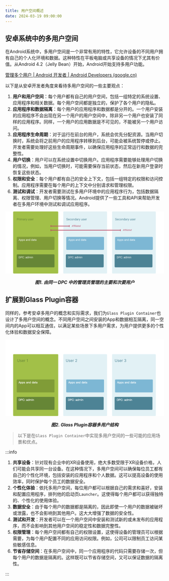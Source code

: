 ```yaml
---
title: 用户空间概述
date: 2024-03-19 09:00:00
---
```


## 安卓系统中的多用户空间

在Android系统中，多用户空间是一个非常有用的特性，它允许设备的不同用户拥有自己的个人化环境和数据。这种特性在平板电脑或共享设备的情况下尤其有价值。从Android 4.2（Jelly Bean）开始，Android开始支持多用户功能。

[管理多个用户  | Android 开发者  | Android Developers (google.cn)](https://developer.android.google.cn/work/dpc/dedicated-devices/multiple-users?hl=lt)

以下是从安卓开发者角度来看待多用户空间的一些主要观点：

1. **用户和用户空间**：每个用户都有自己的用户空间，包括一组特定的系统设置、应用程序和相关数据。每个用户空间都是独立的，保护了各个用户的隐私。
2. **应用程序和数据隔离**：每个用户的应用程序和数据都是分开的。一个用户安装的应用程序不会出现在另一个用户的用户空间中，除非另一个用户也安装了同样的应用程序。同样，一个用户的应用数据是不可见的，不能被另一个用户访问。
3. **应用程序生命周期**：对于运行在前台的用户，系统会优先分配资源。当用户切换时，系统会将之前用户的应用程序转移到后台，可能会被系统暂停或停止。开发者需要处理好这些生命周期事件，以确保应用程序的正常运行和数据的完整性。
4. **用户切换**：用户可以在系统设置中切换用户。应用程序需要能够处理用户切换的情况，例如，当用户切换时，可能需要保存当前状态，然后在新用户登录时恢复这些状态。
5. **权限和安全**：每个用户都有自己的安全上下文，包括一组特定的权限和访问控制。应用程序需要在每个用户的上下文中分别请求和管理权限。
6. **测试和调试**：开发者需要测试在多用户环境中的应用程序行为，包括数据隔离、权限管理、用户切换等情况。Android提供了一些工具和API来帮助开发者在多用户环境中测试和调试应用程序。


<p align="center"><img src="./overview_user_space.assets/secondary-users.svg" width="800"/></p>

***<p align="center">图1. 由同一 DPC 中的管理员管理的主要和次要用户 </p>***

## 扩展到Glass Plugin容器

同样的，参考安卓多用户的概念和实际需求，我们为`Glass Plugin Container`也设计了多用户空间的概念。不同用户空间之间安装的App和数据相互隔离，同一空间内的App可以相互通信，以满足某些场景下多用户需求，为用户提供更多的个性化体验和数据安全保障。


<p align="center"><img src="./overview_user_space.assets/image-20240418141423673.png" alt="image-20240418141423673" width="800"/></p>

***<p align="center">图2. Glass Plugin容器多用户结构 </p>***

>  以下是在`Glass Plugin Container`中实现多用户空间的一些可能的应用场景和优点。

:::info

1. **共享设备**：针对现有企业中的XR设备使用，绝大多数受限于XR设备价格，人们可能会共享同一台设备。在这种情况下，多用户空间可以确保每位员工都有自己的个性化环境，包括安装的应用程序和个人数据。这可以提高设备的使用效率，同时保护每个员工的数据安全。
2. **个性化体验**：依托多用户空间，每位用户都可以根据自己的需求和喜好，安装和配置应用程序，排列他的启动页`Launcher`。这使得每个用户都可以获得独特的、个性化的使用体验。
3. **数据安全**：由于每个用户的数据都是隔离的，因此即使一个用户的数据被破坏或泄露，也不会影响到其他用户。这大大增强了数据的安全性。
4. **测试和开发**：开发者可以在一个用户空间中安装和测试新的或未发布的应用程序，而不会影响到其他用户空间的稳定性和数据完整性。
5. **权限管理**：每个用户空间都有自己的权限设置，这使得设备的管理员可以根据需要，为每个用户配置不同的应用访问权限。例如，公司可以限制员工访问某些敏感信息。
6. **节省存储空间**：在多用户空间中，同一个应用程序的代码只需要存储一次，但每个用户的数据是隔离的。这样既可以节省存储空间，又可以保证数据的隔离性。

:::
